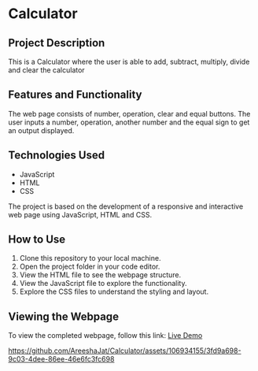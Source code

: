 # Calculator

## Project Description
This is a Calculator where the user is able to add, subtract, multiply, divide and clear the calculator

## Features and Functionality
The web page consists of number, operation, clear and equal buttons. The user inputs a number, operation, another number and the equal sign to get an output displayed. 

## Technologies Used
- JavaScript
- HTML
- CSS

The project is based on the development of a responsive and interactive web page using JavaScript, HTML and CSS.

## How to Use
1. Clone this repository to your local machine.
2. Open the project folder in your code editor.
3. View the HTML file to see the webpage structure.
4. View the JavaScript file to explore the functionality.
5. Explore the CSS files to understand the styling and layout.

## Viewing the Webpage
To view the completed webpage, follow this link: [Live Demo](https://areeshajat.github.io/Calculator/)

https://github.com/AreeshaJat/Calculator/assets/106934155/3fd9a698-9c03-4dee-86ee-46e6fc3fc698

